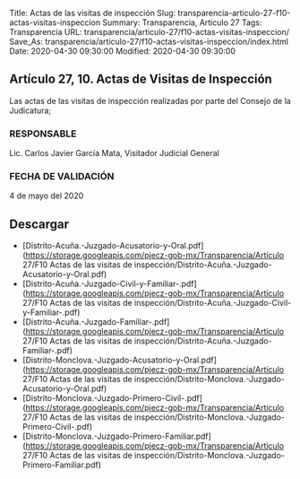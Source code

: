 Title: Actas de las visitas de inspección
Slug: transparencia-articulo-27-f10-actas-visitas-inspeccion
Summary: Transparencia, Artículo 27
Tags: Transparencia
URL: transparencia/articulo-27/f10-actas-visitas-inspeccion/
Save_As: transparencia/articulo-27/f10-actas-visitas-inspeccion/index.html
Date: 2020-04-30 09:30:00
Modified: 2020-04-30 09:30:00


## Artículo 27, 10. Actas de Visitas de Inspección 

Las actas de las visitas de inspección realizadas por parte del Consejo de la Judicatura;

### RESPONSABLE

Lic. Carlos Javier García Mata, Visitador Judicial General 

### FECHA DE VALIDACIÓN

4 de mayo del 2020


## Descargar


* [Distrito-Acuña.-Juzgado-Acusatorio-y-Oral.pdf](https://storage.googleapis.com/pjecz-gob-mx/Transparencia/Artículo 27/F10 Actas de las visitas de inspección/Distrito-Acuña.-Juzgado-Acusatorio-y-Oral.pdf)
* [Distrito-Acuña.-Juzgado-Civil-y-Familiar-.pdf](https://storage.googleapis.com/pjecz-gob-mx/Transparencia/Artículo 27/F10 Actas de las visitas de inspección/Distrito-Acuña.-Juzgado-Civil-y-Familiar-.pdf)
* [Distrito-Acuña.-Juzgado-Familiar-.pdf](https://storage.googleapis.com/pjecz-gob-mx/Transparencia/Artículo 27/F10 Actas de las visitas de inspección/Distrito-Acuña.-Juzgado-Familiar-.pdf)
* [Distrito-Monclova.-Juzgado-Acusatorio-y-Oral.pdf](https://storage.googleapis.com/pjecz-gob-mx/Transparencia/Artículo 27/F10 Actas de las visitas de inspección/Distrito-Monclova.-Juzgado-Acusatorio-y-Oral.pdf)
* [Distrito-Monclova.-Juzgado-Primero-Civil-.pdf](https://storage.googleapis.com/pjecz-gob-mx/Transparencia/Artículo 27/F10 Actas de las visitas de inspección/Distrito-Monclova.-Juzgado-Primero-Civil-.pdf)
* [Distrito-Monclova.-Juzgado-Primero-Familiar.pdf](https://storage.googleapis.com/pjecz-gob-mx/Transparencia/Artículo 27/F10 Actas de las visitas de inspección/Distrito-Monclova.-Juzgado-Primero-Familiar.pdf)


